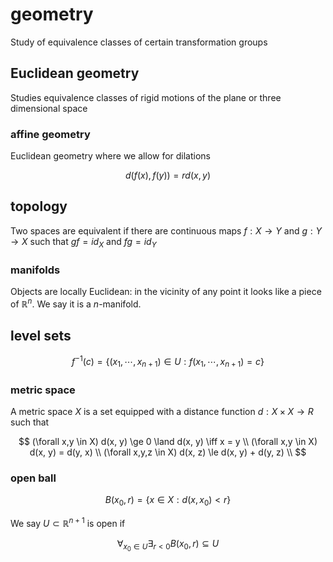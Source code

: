 # geometry

Study of equivalence classes of certain transformation groups

## Euclidean geometry

Studies equivalence classes of rigid motions of the plane or three dimensional space

### affine geometry

Euclidean geometry where we allow for dilations

$$
d(f(x), f(y)) = rd(x, y)
$$

## topology

Two spaces are equivalent if there are continuous maps $f: X \to Y$ and $g: Y \to X$ such that $gf = id_X$ and $fg = id_Y$

### manifolds

Objects are locally Euclidean: in the vicinity of any point it looks like a piece of $\mathbb R^n$. We say it is a $n$-manifold.

## level sets

$$
f^{-1}(c) = \{(x_1, \cdots, x_{n+1}) \in U : f(x_1, \cdots, x_{n+1}) = c\}
$$

### metric space

A metric space $X$ is a set equipped with a distance function $d: X \times X \to R$ such that

$$
	(\forall x,y \in X) d(x, y) \ge 0 \land d(x, y) \iff x = y \\
	(\forall x,y \in X) d(x, y) = d(y, x) \\
	(\forall x,y,z \in X) d(x, z) \le d(x, y) + d(y, z) \\
$$

### open ball

$$
B(x_0, r) = \{x \in X : d(x, x_0) < r\}
$$

We say $U \subset \mathbb R^{n+1}$ is open if

$$
\forall_{x_0 \in U} \exists_{r < 0} B(x_0, r) \subseteq U
$$
